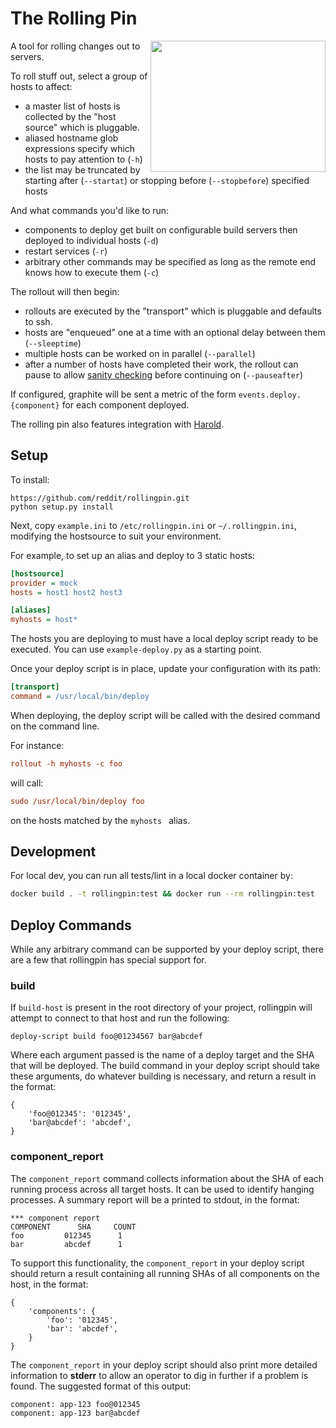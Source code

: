 The Rolling Pin
===============

<img src="https://upload.wikimedia.org/wikipedia/commons/1/19/Work_dough.jpg" width="280" height="210" align="right" alt="">

A tool for rolling changes out to servers.

To roll stuff out, select a group of hosts to affect:

* a master list of hosts is collected by the "host source" which is pluggable.
* aliased hostname glob expressions specify which hosts to pay attention to (`-h`)
* the list may be truncated by starting after (`--startat`) or stopping before
  (`--stopbefore`) specified hosts

And what commands you'd like to run:

* components to deploy get built on configurable build servers then deployed to
  individual hosts (`-d`)
* restart services (`-r`)
* arbitrary other commands may be specified as long as the remote end knows how
  to execute them (`-c`)

The rollout will then begin:

* rollouts are executed by the "transport" which is pluggable and defaults to ssh.
* hosts are "enqueued" one at a time with an optional delay between them
  (`--sleeptime`)
* multiple hosts can be worked on in parallel (`--parallel`)
* after a number of hosts have completed their work, the rollout can pause to
  allow [sanity checking][1] before continuing on (`--pauseafter`)

If configured, graphite will be sent a metric of the form
`events.deploy.{component}` for each component deployed.

The rolling pin also features integration with [Harold][2].

Setup
-----

To install:

```
https://github.com/reddit/rollingpin.git
python setup.py install
```

Next, copy `example.ini` to `/etc/rollingpin.ini` or `~/.rollingpin.ini`, modifying the hostsource to suit your environment.

For example, to set up an alias and deploy to 3 static hosts:

```ini
[hostsource]
provider = mock
hosts = host1 host2 host3

[aliases]
myhosts = host*
```

The hosts you are deploying to must have a local deploy script ready to be
executed.  You can use `example-deploy.py` as a starting point.

Once your deploy script is in place, update your configuration with its path:

```ini
[transport]
command = /usr/local/bin/deploy
```

When deploying, the deploy script will be called with the desired command on
the command line.

For instance:

```ini
rollout -h myhosts -c foo
```

will call:

```ini
sudo /usr/local/bin/deploy foo
```

on the hosts matched by the `myhosts ` alias.


Development
-----
For local dev, you can run all tests/lint in a local docker container by:
```bash
docker build . -t rollingpin:test && docker run --rm rollingpin:test
```


[1]: http://i.imgur.com/66Nr9Wo.jpg
[2]: https://github.com/spladug/harold

Deploy Commands
-----
While any arbitrary command can be supported by your deploy script,
there are a few that rollingpin has special support for.

### build ###

If ``build-host`` is present in the root directory of your project, rollingpin
will attempt to connect to that host and run the following:

    deploy-script build foo@01234567 bar@abcdef

Where each argument passed is the name of a deploy target and the SHA that
will be deployed.  The build command in your deploy script should take these
arguments, do whatever building is necessary, and return a result in the
format:

    {
        'foo@012345': '012345',
        'bar@abcdef': 'abcdef',
    }

### component_report ###

The ``component_report`` command collects information about the SHA of each
running process across all target hosts.  It can be used to identify hanging
processes.  A summary report will be a printed to stdout, in the format:

    *** component report
    COMPONENT      SHA     COUNT
    foo         012345      1
    bar         abcdef      1

To support this functionality, the ``component_report`` in your deploy script
should return a result containing all running SHAs of all components on the
host, in the format:

    {
        'components': {
            'foo': '012345',
            'bar': 'abcdef',
        }
    }

The ``component_report`` in your deploy script should also print more detailed
information to **stderr** to allow an operator to dig in further if a problem is
found.  The suggested format of this output:

    component: app-123 foo@012345
    component: app-123 bar@abcdef
